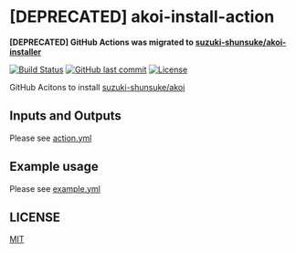 # [DEPRECATED] akoi-install-action

**[DEPRECATED] GitHub Actions was migrated to [suzuki-shunsuke/akoi-installer](https://github.com/suzuki-shunsuke/akoi-installer)**

[![Build Status](https://github.com/suzuki-shunsuke/akoi-install-action/workflows/test/badge.svg)](https://github.com/suzuki-shunsuke/akoi-install-action/actions)
[![GitHub last commit](https://img.shields.io/github/last-commit/suzuki-shunsuke/akoi-install-action.svg)](https://github.com/suzuki-shunsuke/akoi-install-action)
[![License](http://img.shields.io/badge/license-mit-blue.svg?style=flat-square)](https://raw.githubusercontent.com/suzuki-shunsuke/akoi-install-action/master/LICENSE)

GitHub Acitons to install [suzuki-shunsuke/akoi](https://github.com/suzuki-shunsuke/akoi)

## Inputs and Outputs

Please see [action.yml](action.yml)

## Example usage

Please see [example.yml](.github/workflows/example.yml)

## LICENSE

[MIT](LICENSE)
